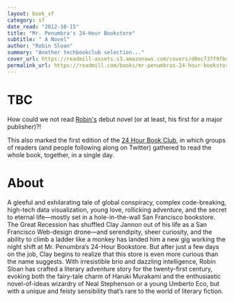 ```yaml
---
layout: book_sf
category: sf
date_read: "2012-10-15"
title: "Mr. Penumbra's 24-Hour Bookstore"
subtitle: " A Novel"
author: "Robin Sloan"
summary: "Another techbookclub selection..."
cover_url: https://readmill-assets.s3.amazonaws.com/covers/d0ec737f9fbdc5de731f2bfedae9a763-original.png?1349203108
permalink_url: https://readmill.com/books/mr-penumbras-24-hour-bookstore-a-novel
---
```


# TBC
How could we not read [Robin's](http://www.robinsloan.com/) debut novel (or at least, his first for a major publisher)?!

This also marked the first edition of the [24 Hour Book Club](24hourbookclub.com/), in which groups of readers (and people following along on Twitter) gathered to read the whole book, together, in a single day.

# About
A gleeful and exhilarating tale of global conspiracy, complex code-breaking, high-tech data visualization, young love, rollicking adventure, and the secret to eternal life—mostly set in a hole-in-the-wall San Francisco bookstore. The Great Recession has shuffled Clay Jannon out of his life as a San Francisco Web-design drone—and serendipity, sheer curiosity, and the ability to climb a ladder like a monkey has landed him a new gig working the night shift at Mr. Penumbra’s 24-Hour Bookstore. But after just a few days on the job, Clay begins to realize that this store is even more curious than the name suggests. With irresistible brio and dazzling intelligence, Robin Sloan has crafted a literary adventure story for the twenty-first century, evoking both the fairy-tale charm of Haruki Murakami and the enthusiastic novel-of-ideas wizardry of Neal Stephenson or a young Umberto Eco, but with a unique and feisty sensibility that’s rare to the world of literary fiction.
